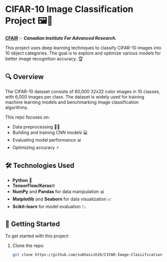 # CIFAR-10 Image Classification Project 🖼️🤖

**<U>CFAIR</U>** :- ***Canadian Institute For Advanced Research.***

This project uses deep learning techniques to classify CIFAR-10 images into 10 object categories. The goal is to explore and optimize various models for better image recognition accuracy. 🏆

## 🔍 Overview

The CIFAR-10 dataset consists of 60,000 32x32 color images in 10 classes, with 6,000 images per class. The dataset is widely used for training machine learning models and benchmarking image classification algorithms.

This repo focuses on:

- Data preprocessing 🧑‍💻
- Building and training CNN models 💻
- Evaluating model performance 📊
- Optimizing accuracy ⚡

## 🛠️ Technologies Used

- **Python** 🐍
- **TensorFlow/Keras**🌐
- **NumPy** and **Pandas** for data manipulation 📊
- **Matplotlib** and **Seaborn** for data visualization 📈
- **Scikit-learn** for model evaluation 📉

## 🚀 Getting Started

To get started with this project:

1. Clone the repo:  
   ```bash
   git clone https://github.com/subhasish20/CIFAR-Image-Classification.git
